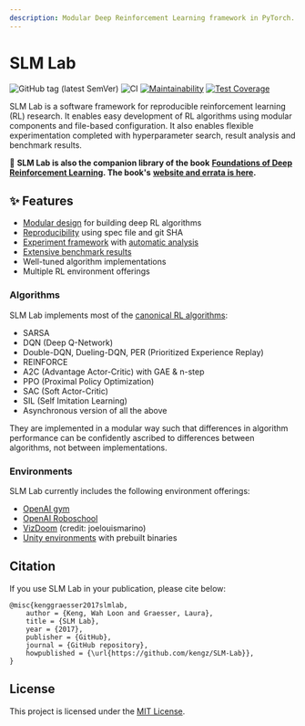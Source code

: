 ```yaml
---
description: Modular Deep Reinforcement Learning framework in PyTorch.
---
```


# SLM Lab

![GitHub tag \(latest SemVer\)](https://img.shields.io/github/tag/kengz/slm-lab) ![CI](https://github.com/kengz/SLM-Lab/workflows/CI/badge.svg) [![Maintainability](https://api.codeclimate.com/v1/badges/20c6a124c468b4d3e967/maintainability)](https://codeclimate.com/github/kengz/SLM-Lab/maintainability) [![Test Coverage](https://api.codeclimate.com/v1/badges/20c6a124c468b4d3e967/test_coverage)](https://codeclimate.com/github/kengz/SLM-Lab/test_coverage)

SLM Lab is a software framework for reproducible reinforcement learning \(RL\) research. It enables easy development of RL algorithms using modular components and file-based configuration. It also enables flexible experimentation completed with hyperparameter search, result analysis and benchmark results.

📖 **SLM Lab is also the companion library of the book** [**Foundations of Deep Reinforcement Learning**](https://www.amazon.com/dp/0135172381)**. The book's** [**website and errata is here**](https://slm-lab.gitbook.io/foundations-of-deep-rl/)**.**

## ✨ Features

* [Modular design](development/modular-lab-components/) for building deep RL algorithms
* [Reproducibility](using-slm-lab/lab-organization.md#reproducibility-design) using spec file and git SHA
* [Experiment framework](using-slm-lab/lab-organization.md#session-trial-and-experiment) with [automatic analysis](analyzing-results/analytics.md)
* [Extensive benchmark results](benchmark-results/public-benchmark-data.md)
* Well-tuned algorithm implementations
* Multiple RL environment offerings

### Algorithms

SLM Lab implements most of the [canonical RL algorithms](development/modular-lab-components/algorithm-taxonomy.md):

* SARSA
* DQN \(Deep Q-Network\)
* Double-DQN, Dueling-DQN, PER \(Prioritized Experience Replay\)
* REINFORCE
* A2C \(Advantage Actor-Critic\) with GAE & n-step
* PPO \(Proximal Policy Optimization\)
* SAC \(Soft Actor-Critic\)
* SIL \(Self Imitation Learning\)
* Asynchronous version of all the above

They are implemented in a modular way such that differences in algorithm performance can be confidently ascribed to differences between algorithms, not between implementations.

### Environments

SLM Lab currently includes the following environment offerings:

* [OpenAI gym](https://github.com/openai/gym)
* [OpenAI Roboschool](https://github.com/openai/roboschool)
* [VizDoom](https://github.com/mwydmuch/ViZDoom#documentation) \(credit: joelouismarino\)
* [Unity environments](https://github.com/Unity-Technologies/ml-agents) with prebuilt binaries

## Citation

If you use SLM Lab in your publication, please cite below:

```text
@misc{kenggraesser2017slmlab,
    author = {Keng, Wah Loon and Graesser, Laura},
    title = {SLM Lab},
    year = {2017},
    publisher = {GitHub},
    journal = {GitHub repository},
    howpublished = {\url{https://github.com/kengz/SLM-Lab}},
}
```

## License

This project is licensed under the [MIT License](https://github.com/kengz/SLM-Lab/blob/master/LICENSE).

